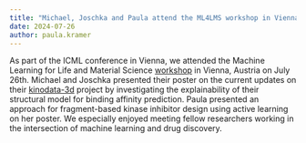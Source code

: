 ```yaml
---
title: "Michael, Joschka and Paula attend the ML4LMS workshop in Vienna"
date: 2024-07-26
author: paula.kramer
---
```

As part of the ICML conference in Vienna, we attended the Machine Learning for Life and Material Science [workshop](https://ml4lms.bio/) in Vienna, Austria on July 26th. Michael and Joschka presented their poster on the current updates on their [kinodata-3d](https://volkamerlab.org/projects/kinodata-3d/) project by investigating the explainability of their structural model for binding affinity prediction. Paula presented an approach for fragment-based kinase inhibitor design using active learning on her poster. We especially enjoyed meeting fellow researchers working in the intersection of machine learning and drug discovery.

 
